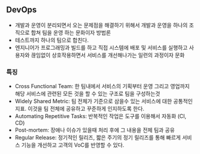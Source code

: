 ## DevOps
- 개발과 운영이 분리되면서 오는 문제점을 해결하기 위해서 개발과 운영을 하나의 조직으로 합쳐 팀을 운영 하는 문화이자 방법론
- 테스트까지 하나의 팀으로 합친다.
- 엔지니어가 프로그래밍과 빌드를 하고 직접 시스템에 배포 및 서비스를 실행하고 사용자와 끊임없이 상호작용하면서 서비스를 개선해나가는 일련의 과정이자 문화

### 특징
- Cross Functional Team: 한 팀내에서 서비스의 기획부터 운영 그리고 영업까지 해당 서비스에 관련된 모든 것을 할 수 있는 구조로 팀을 구성하는것
- Widely Shared Metric: 팀 전체가 기준으로 삼을수 있는 서비스에 대한 공통적인 지표. 이것을 팀 전체에 공유하고 꾸준하게 인지하도록 한다.
- Automating Repetitive Tasks: 반복적인 작업은 도구를 이용해서 자동화 (CI, CD)
- Post-mortem: 장애나 이슈가 있을때 처리 후에 그 내용을 전체 팀과 공유
- Regular Release: 정기적인 릴리즈, 짧은 주기의 정기 릴리즈를 통해 빠르게 서비스 기능을 개선하고 고객의 VoC를 반영할 수 있다.
